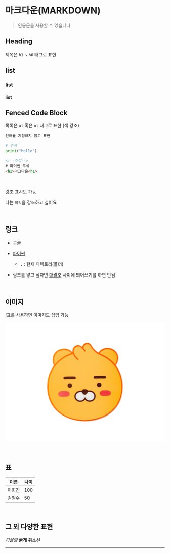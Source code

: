# 마크다운(MARKDOWN)

> 인용문을 사용할 수 있습니다

## Heading

제목은 `h1` ~ `h6` 태그로 표현

## list
### list
#### list

## Fenced Code Block

목록은 `ul` 혹은 `ol` 태그로 표현 (색 강조)



```
언어를 지정하지 않고 표현
```

```python
# 주석
print("hello")
```

```html
<!--주석-->
# 파이썬 주석
<h1>마크다운<h1>
```
<br>

강조 표시도 가능

나는 `이것`을 강조하고 싶어요

<br>

## 링크

- [구글](https://google.com)

- [파이썬](./python.md)

    - `.` : 현재 디렉토리(폴더)


- 링크를 넣고 싶다면 [대괄호](링크:소괄호) 사이에 띄어쓰기를 하면 안됨

<br>


## 이미지

!표를 사용하면 이미지도 삽입 가능

![이미지](./image_test.jpg)

<br>

## 표

|이름|나이|
|--|--|
|이희진|100|
|김철수|50|


<br>

## 그 외 다양한 표현

*기울임*
**굵게**
~~취소선~~
___ 

